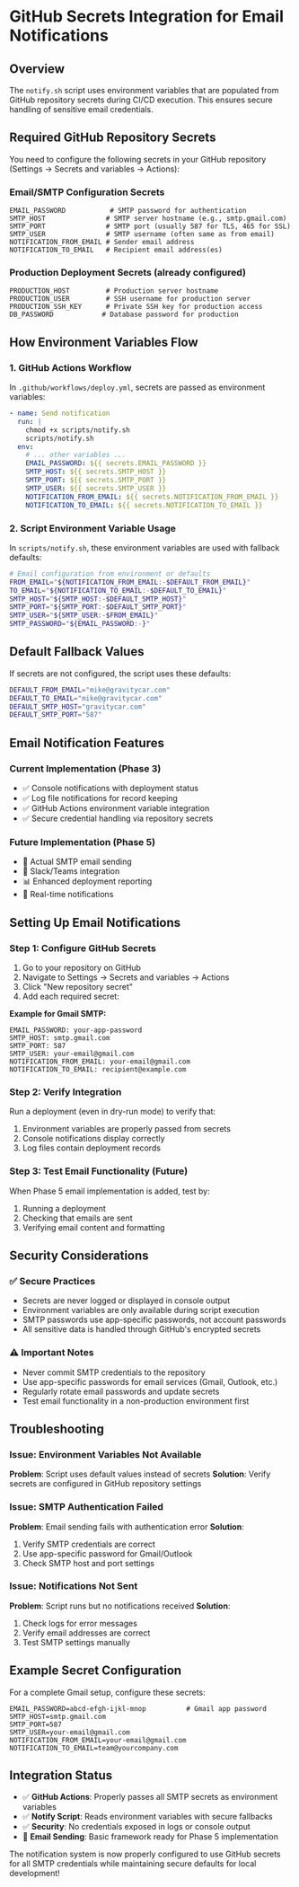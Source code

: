 # GitHub Secrets Integration for Email Notifications

## Overview
The `notify.sh` script uses environment variables that are populated from GitHub repository secrets during CI/CD execution. This ensures secure handling of sensitive email credentials.

## Required GitHub Repository Secrets

You need to configure the following secrets in your GitHub repository (Settings → Secrets and variables → Actions):

### Email/SMTP Configuration Secrets
```
EMAIL_PASSWORD           # SMTP password for authentication
SMTP_HOST               # SMTP server hostname (e.g., smtp.gmail.com)
SMTP_PORT               # SMTP port (usually 587 for TLS, 465 for SSL)
SMTP_USER               # SMTP username (often same as from email)
NOTIFICATION_FROM_EMAIL # Sender email address
NOTIFICATION_TO_EMAIL   # Recipient email address(es)
```

### Production Deployment Secrets (already configured)
```
PRODUCTION_HOST         # Production server hostname
PRODUCTION_USER         # SSH username for production server
PRODUCTION_SSH_KEY      # Private SSH key for production access
DB_PASSWORD            # Database password for production
```

## How Environment Variables Flow

### 1. GitHub Actions Workflow
In `.github/workflows/deploy.yml`, secrets are passed as environment variables:

```yaml
- name: Send notification
  run: |
    chmod +x scripts/notify.sh
    scripts/notify.sh
  env:
    # ... other variables ...
    EMAIL_PASSWORD: ${{ secrets.EMAIL_PASSWORD }}
    SMTP_HOST: ${{ secrets.SMTP_HOST }}
    SMTP_PORT: ${{ secrets.SMTP_PORT }}
    SMTP_USER: ${{ secrets.SMTP_USER }}
    NOTIFICATION_FROM_EMAIL: ${{ secrets.NOTIFICATION_FROM_EMAIL }}
    NOTIFICATION_TO_EMAIL: ${{ secrets.NOTIFICATION_TO_EMAIL }}
```

### 2. Script Environment Variable Usage
In `scripts/notify.sh`, these environment variables are used with fallback defaults:

```bash
# Email configuration from environment or defaults
FROM_EMAIL="${NOTIFICATION_FROM_EMAIL:-$DEFAULT_FROM_EMAIL}"
TO_EMAIL="${NOTIFICATION_TO_EMAIL:-$DEFAULT_TO_EMAIL}"
SMTP_HOST="${SMTP_HOST:-$DEFAULT_SMTP_HOST}"
SMTP_PORT="${SMTP_PORT:-$DEFAULT_SMTP_PORT}"
SMTP_USER="${SMTP_USER:-$FROM_EMAIL}"
SMTP_PASSWORD="${EMAIL_PASSWORD:-}"
```

## Default Fallback Values

If secrets are not configured, the script uses these defaults:

```bash
DEFAULT_FROM_EMAIL="mike@gravitycar.com"
DEFAULT_TO_EMAIL="mike@gravitycar.com"
DEFAULT_SMTP_HOST="gravitycar.com"
DEFAULT_SMTP_PORT="587"
```

## Email Notification Features

### Current Implementation (Phase 3)
- ✅ Console notifications with deployment status
- ✅ Log file notifications for record keeping
- ✅ GitHub Actions environment variable integration
- ✅ Secure credential handling via repository secrets

### Future Implementation (Phase 5)
- 📧 Actual SMTP email sending
- 📱 Slack/Teams integration
- 📊 Enhanced deployment reporting
- 🔔 Real-time notifications

## Setting Up Email Notifications

### Step 1: Configure GitHub Secrets
1. Go to your repository on GitHub
2. Navigate to Settings → Secrets and variables → Actions
3. Click "New repository secret"
4. Add each required secret:

**Example for Gmail SMTP:**
```
EMAIL_PASSWORD: your-app-password
SMTP_HOST: smtp.gmail.com
SMTP_PORT: 587
SMTP_USER: your-email@gmail.com
NOTIFICATION_FROM_EMAIL: your-email@gmail.com
NOTIFICATION_TO_EMAIL: recipient@example.com
```

### Step 2: Verify Integration
Run a deployment (even in dry-run mode) to verify that:
1. Environment variables are properly passed from secrets
2. Console notifications display correctly
3. Log files contain deployment records

### Step 3: Test Email Functionality (Future)
When Phase 5 email implementation is added, test by:
1. Running a deployment
2. Checking that emails are sent
3. Verifying email content and formatting

## Security Considerations

### ✅ Secure Practices
- Secrets are never logged or displayed in console output
- Environment variables are only available during script execution
- SMTP passwords use app-specific passwords, not account passwords
- All sensitive data is handled through GitHub's encrypted secrets

### ⚠️ Important Notes
- Never commit SMTP credentials to the repository
- Use app-specific passwords for email services (Gmail, Outlook, etc.)
- Regularly rotate email passwords and update secrets
- Test email functionality in a non-production environment first

## Troubleshooting

### Issue: Environment Variables Not Available
**Problem**: Script uses default values instead of secrets
**Solution**: Verify secrets are configured in GitHub repository settings

### Issue: SMTP Authentication Failed
**Problem**: Email sending fails with authentication error
**Solution**: 
1. Verify SMTP credentials are correct
2. Use app-specific password for Gmail/Outlook
3. Check SMTP host and port settings

### Issue: Notifications Not Sent
**Problem**: Script runs but no notifications received
**Solution**: 
1. Check logs for error messages
2. Verify email addresses are correct
3. Test SMTP settings manually

## Example Secret Configuration

For a complete Gmail setup, configure these secrets:

```
EMAIL_PASSWORD=abcd-efgh-ijkl-mnop          # Gmail app password
SMTP_HOST=smtp.gmail.com
SMTP_PORT=587
SMTP_USER=your-email@gmail.com
NOTIFICATION_FROM_EMAIL=your-email@gmail.com
NOTIFICATION_TO_EMAIL=team@yourcompany.com
```

## Integration Status

- ✅ **GitHub Actions**: Properly passes all SMTP secrets as environment variables
- ✅ **Notify Script**: Reads environment variables with secure fallbacks
- ✅ **Security**: No credentials exposed in logs or console output
- 🔄 **Email Sending**: Basic framework ready for Phase 5 implementation

The notification system is now properly configured to use GitHub secrets for all SMTP credentials while maintaining secure defaults for local development!